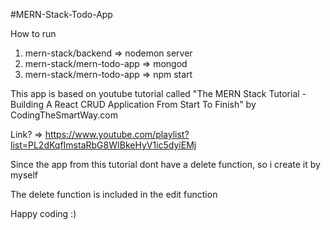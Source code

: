 #MERN-Stack-Todo-App

How to run
1. mern-stack/backend => nodemon server
2. mern-stack/mern-todo-app => mongod
3. mern-stack/mern-todo-app => npm start

This app is based on youtube tutorial called "The MERN Stack Tutorial - Building A React CRUD Application From Start To Finish" by CodingTheSmartWay.com

Link? => https://www.youtube.com/playlist?list=PL2dKqfImstaRbG8WIBkeHyV1ic5dyiEMj

Since the app from this tutorial dont have a delete function, so i create it by myself

The delete function is included in the edit function

Happy coding :)
